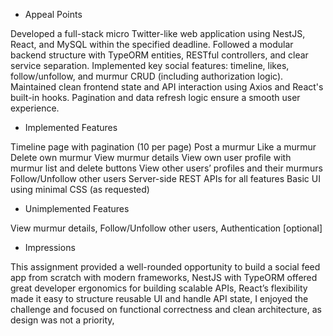 - Appeal Points
  
Developed a full-stack micro Twitter-like web application using NestJS, React, and MySQL within the specified deadline.
Followed a modular backend structure with TypeORM entities, RESTful controllers, and clear service separation.
Implemented key social features: timeline, likes, follow/unfollow, and murmur CRUD (including authorization logic).
Maintained clean frontend state and API interaction using Axios and React's built-in hooks.
Pagination and data refresh logic ensure a smooth user experience.

- Implemented Features
  
Timeline page with pagination (10 per page)
Post a murmur
Like a murmur
Delete own murmur
View murmur details
View own user profile with murmur list and delete buttons
View other users’ profiles and their murmurs
Follow/Unfollow other users
Server-side REST APIs for all features
Basic UI using minimal CSS (as requested)

- Unimplemented Features
  
View murmur details, Follow/Unfollow other users, Authentication [optional]

- Impressions

This assignment provided a well-rounded opportunity to build a social feed app from scratch with modern frameworks, 
NestJS with TypeORM offered great developer ergonomics for building scalable APIs, 
React’s flexibility made it easy to structure reusable UI and handle API state, 
I enjoyed the challenge and focused on functional correctness and clean architecture, as design was not a priority, 
